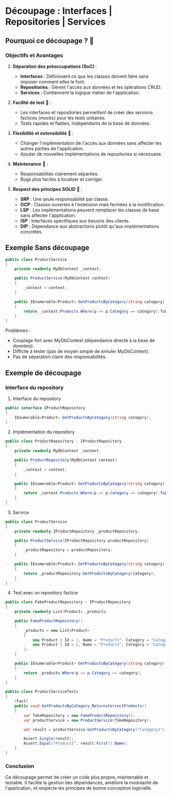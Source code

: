 # Découpage : Interfaces | Repositories | Services

## Pourquoi ce découpage ? 🤔

### Objectifs et Avantages

1. **Séparation des préoccupations (SoC)** :
    - **Interfaces** : Définissent ce que les classes doivent faire sans imposer comment elles le font.
    - **Repositories** : Gèrent l'accès aux données et les opérations CRUD.
    - **Services** : Contiennent la logique métier de l'application.

2. **Facilité de test** 🧪 :
    - Les interfaces et repositories permettent de créer des versions factices (mocks) pour les tests unitaires.
    - Tests rapides et fiables, indépendants de la base de données.

3. **Flexibilité et extensibilité** 🔧 :
    - Changer l'implémentation de l'accès aux données sans affecter les autres parties de l'application.
    - Ajouter de nouvelles implémentations de repositories si nécessaire.

4. **Maintenance** 🔄 :
    - Responsabilités clairement séparées.
    - Bugs plus faciles à localiser et corriger.

5. **Respect des principes SOLID** 📐 :
    - **SRP** : Une seule responsabilité par classe.
    - **OCP** : Classes ouvertes à l'extension mais fermées à la modification.
    - **LSP** : Les implémentations peuvent remplacer les classes de base sans affecter l'application.
    - **ISP** : Interfaces spécifiques aux besoins des clients.
    - **DIP** : Dépendance aux abstractions plutôt qu'aux implémentations concrètes.

## Exemple Sans découpage

```c#
public class ProductService
{
    private readonly MyDbContext _context;

    public ProductService(MyDbContext context)
    {
        _context = context;
    }

    public IEnumerable<Product> GetProductsByCategory(string category)
    {
        return _context.Products.Where(p => p.Category == category).ToList();
    }
}
```
Problèmes :

- Couplage fort avec MyDbContext (dépendance directe à la base de données).
- Difficile à tester (pas de moyen simple de simuler MyDbContext).
- Pas de séparation claire des responsabilités.

## Exemple de découpage
### Interface du repository

1. Interface du repository
```c#
public interface IProductRepository
{
    IEnumerable<Product> GetProductsByCategory(string category);
}
```

2. Implémentation du repository
```c#
public class ProductRepository : IProductRepository
{
    private readonly MyDbContext _context;

    public ProductRepository(MyDbContext context)
    {
        _context = context;
    }

    public IEnumerable<Product> GetProductsByCategory(string category)
    {
        return _context.Products.Where(p => p.Category == category).ToList();
    }
}
```
3. Service
```c#
public class ProductService
{
    private readonly IProductRepository _productRepository;

    public ProductService(IProductRepository productRepository)
    {
        _productRepository = productRepository;
    }

    public IEnumerable<Product> GetProductsByCategory(string category)
    {
        return _productRepository.GetProductsByCategory(category);
    }
}
```

4. Test avec un repository factice

```c#
public class FakeProductRepository : IProductRepository
{
    private readonly List<Product> _products;

    public FakeProductRepository()
    {
        _products = new List<Product>
        {
            new Product { Id = 1, Name = "Product1", Category = "Category1" },
            new Product { Id = 2, Name = "Product2", Category = "Category2" }
        };
    }

    public IEnumerable<Product> GetProductsByCategory(string category)
    {
        return _products.Where(p => p.Category == category);
    }
}

public class ProductServiceTests
{
    [Fact]
    public void GetProductsByCategory_ReturnsCorrectProducts()
    {
        var fakeRepository = new FakeProductRepository();
        var productService = new ProductService(fakeRepository);

        var result = productService.GetProductsByCategory("Category1");

        Assert.Single(result);
        Assert.Equal("Product1", result.First().Name);
    }
}
```

### Conclusion
Ce découpage permet de créer un code plus propre, maintenable et testable. Il facilite la gestion des dépendances, améliore la modularité de l'application, et respecte les principes de bonne conception logicielle.
